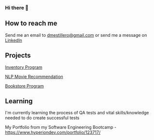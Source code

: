 ### Hi there 👋

## How to reach me 
Send me an email to dmestillero@gmail.com or send me a message on [LinkedIn](https://www.linkedin.com/in/dennis-estillero-5bbbb61b6/)

## Projects
[Inventory Program](https://github.com/DMEstillero/finalCapstone)

[NLP Movie Recommendation](https://github.com/DMEstillero/NLP-Next-Movie-Recommendation)

[Bookstore Program](https://github.com/DMEstillero/Bookstore-Clerk)

## Learning
I'm currently learning the process of QA tests and vital skills/knowledge needed to do create successful tests 

My Portfolio from my Software Engineering Bootcamp - https://www.hyperiondev.com/portfolio/123717/
